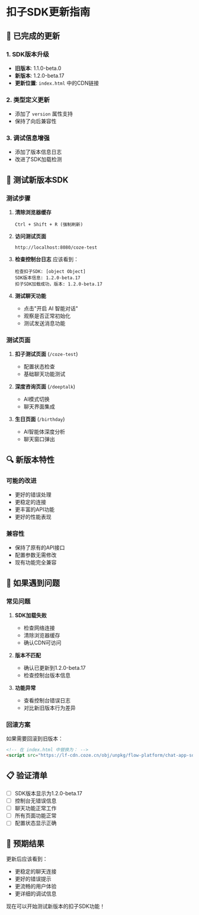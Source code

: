 # 扣子SDK更新指南

## 🚀 已完成的更新

### 1. SDK版本升级
- **旧版本**: 1.1.0-beta.0
- **新版本**: 1.2.0-beta.17
- **更新位置**: `index.html` 中的CDN链接

### 2. 类型定义更新
- 添加了 `version` 属性支持
- 保持了向后兼容性

### 3. 调试信息增强
- 添加了版本信息日志
- 改进了SDK加载检测

## 🧪 测试新版本SDK

### 测试步骤

1. **清除浏览器缓存**
   ```
   Ctrl + Shift + R (强制刷新)
   ```

2. **访问测试页面**
   ```
   http://localhost:8080/coze-test
   ```

3. **检查控制台日志**
   应该看到：
   ```
   检查扣子SDK: [object Object]
   SDK版本信息: 1.2.0-beta.17
   扣子SDK加载成功，版本: 1.2.0-beta.17
   ```

4. **测试聊天功能**
   - 点击"开启 AI 智能对话"
   - 观察是否正常初始化
   - 测试发送消息功能

### 测试页面

1. **扣子测试页面** (`/coze-test`)
   - 配置状态检查
   - 基础聊天功能测试

2. **深度咨询页面** (`/deeptalk`)
   - AI模式切换
   - 聊天界面集成

3. **生日页面** (`/birthday`)
   - AI智能体深度分析
   - 聊天窗口弹出

## 🔍 新版本特性

### 可能的改进
- 更好的错误处理
- 更稳定的连接
- 更丰富的API功能
- 更好的性能表现

### 兼容性
- 保持了原有的API接口
- 配置参数无需修改
- 现有功能完全兼容

## 🚨 如果遇到问题

### 常见问题

1. **SDK加载失败**
   - 检查网络连接
   - 清除浏览器缓存
   - 确认CDN可访问

2. **版本不匹配**
   - 确认已更新到1.2.0-beta.17
   - 检查控制台版本信息

3. **功能异常**
   - 查看控制台错误日志
   - 对比新旧版本行为差异

### 回滚方案

如果需要回滚到旧版本：

```html
<!-- 在 index.html 中替换为： -->
<script src="https://lf-cdn.coze.cn/obj/unpkg/flow-platform/chat-app-sdk/1.1.0-beta.0/libs/cn/index.js"></script>
```

## 📋 验证清单

- [ ] SDK版本显示为1.2.0-beta.17
- [ ] 控制台无错误信息
- [ ] 聊天功能正常工作
- [ ] 所有页面功能正常
- [ ] 配置状态显示正确

## 🎯 预期结果

更新后应该看到：
- 更稳定的聊天连接
- 更好的错误提示
- 更流畅的用户体验
- 更详细的调试信息

现在可以开始测试新版本的扣子SDK功能！

